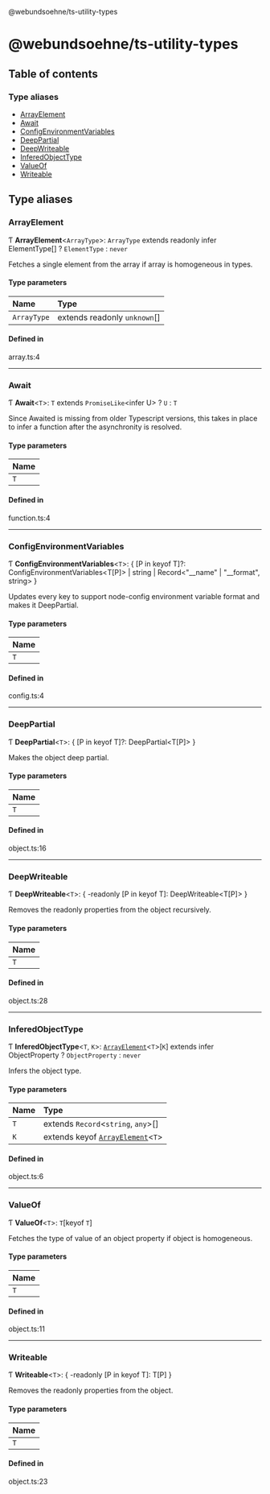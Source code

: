 @webundsoehne/ts-utility-types

# @webundsoehne/ts-utility-types

## Table of contents

### Type aliases

- [ArrayElement](README.md#arrayelement)
- [Await](README.md#await)
- [ConfigEnvironmentVariables](README.md#configenvironmentvariables)
- [DeepPartial](README.md#deeppartial)
- [DeepWriteable](README.md#deepwriteable)
- [InferedObjectType](README.md#inferedobjecttype)
- [ValueOf](README.md#valueof)
- [Writeable](README.md#writeable)

## Type aliases

### ArrayElement

Ƭ **ArrayElement**<`ArrayType`\>: `ArrayType` extends readonly infer ElementType[] ? `ElementType` : `never`

Fetches a single element from the array if array is homogeneous in types.

#### Type parameters

| Name | Type |
| :------ | :------ |
| `ArrayType` | extends readonly `unknown`[] |

#### Defined in

array.ts:4

___

### Await

Ƭ **Await**<`T`\>: `T` extends `PromiseLike`<infer U\> ? `U` : `T`

Since Awaited is missing from older Typescript versions, this takes in place to infer a function after the asynchronity is resolved.

#### Type parameters

| Name |
| :------ |
| `T` |

#### Defined in

function.ts:4

___

### ConfigEnvironmentVariables

Ƭ **ConfigEnvironmentVariables**<`T`\>: { [P in keyof T]?: ConfigEnvironmentVariables<T[P]\> \| string \| Record<"\_\_name" \| "\_\_format", string\> }

Updates every key to support node-config environment variable format and makes it DeepPartial.

#### Type parameters

| Name |
| :------ |
| `T` |

#### Defined in

config.ts:4

___

### DeepPartial

Ƭ **DeepPartial**<`T`\>: { [P in keyof T]?: DeepPartial<T[P]\> }

Makes the object deep partial.

#### Type parameters

| Name |
| :------ |
| `T` |

#### Defined in

object.ts:16

___

### DeepWriteable

Ƭ **DeepWriteable**<`T`\>: { -readonly [P in keyof T]: DeepWriteable<T[P]\> }

Removes the readonly properties from the object recursively.

#### Type parameters

| Name |
| :------ |
| `T` |

#### Defined in

object.ts:28

___

### InferedObjectType

Ƭ **InferedObjectType**<`T`, `K`\>: [`ArrayElement`](README.md#arrayelement)<`T`\>[`K`] extends infer ObjectProperty ? `ObjectProperty` : `never`

Infers the object type.

#### Type parameters

| Name | Type |
| :------ | :------ |
| `T` | extends `Record`<`string`, `any`\>[] |
| `K` | extends keyof [`ArrayElement`](README.md#arrayelement)<`T`\> |

#### Defined in

object.ts:6

___

### ValueOf

Ƭ **ValueOf**<`T`\>: `T`[keyof `T`]

Fetches the type of value of an object property if object is homogeneous.

#### Type parameters

| Name |
| :------ |
| `T` |

#### Defined in

object.ts:11

___

### Writeable

Ƭ **Writeable**<`T`\>: { -readonly [P in keyof T]: T[P] }

Removes the readonly properties from the object.

#### Type parameters

| Name |
| :------ |
| `T` |

#### Defined in

object.ts:23
